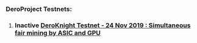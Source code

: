 ### DeroProject Testnets:  
1. ### Inactive [DeroKnight Testnet - 24 Nov 2019 : Simultaneous fair mining by ASIC and GPU](https://github.com/deroproject/documentation/blob/master/testnet/DeroKnight.md) 
